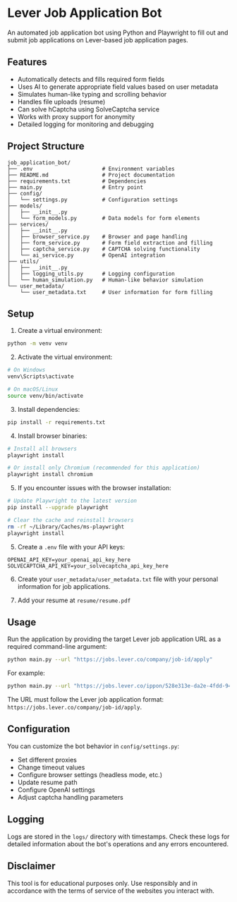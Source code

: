 # Lever Job Application Bot

An automated job application bot using Python and Playwright to fill out and submit job applications on Lever-based job application pages.

## Features

- Automatically detects and fills required form fields
- Uses AI to generate appropriate field values based on user metadata
- Simulates human-like typing and scrolling behavior
- Handles file uploads (resume)
- Can solve hCaptcha using SolveCaptcha service
- Works with proxy support for anonymity
- Detailed logging for monitoring and debugging

## Project Structure

```
job_application_bot/
├── .env                      # Environment variables
├── README.md                 # Project documentation
├── requirements.txt          # Dependencies
├── main.py                   # Entry point
├── config/
│   └── settings.py           # Configuration settings
├── models/
│   ├── __init__.py
│   └── form_models.py        # Data models for form elements
├── services/
│   ├── __init__.py
│   ├── browser_service.py    # Browser and page handling
│   ├── form_service.py       # Form field extraction and filling
│   ├── captcha_service.py    # CAPTCHA solving functionality
│   └── ai_service.py         # OpenAI integration
├── utils/
│   ├── __init__.py
│   ├── logging_utils.py      # Logging configuration
│   └── human_simulation.py   # Human-like behavior simulation
└── user_metadata/
    └── user_metadata.txt     # User information for form filling
```

## Setup

1. Create a virtual environment:

```bash
python -m venv venv
```

2. Activate the virtual environment:

```bash
# On Windows
venv\Scripts\activate

# On macOS/Linux
source venv/bin/activate
```

3. Install dependencies:

```bash
pip install -r requirements.txt
```

4. Install browser binaries:

```bash
# Install all browsers
playwright install

# Or install only Chromium (recommended for this application)
playwright install chromium
```

5. If you encounter issues with the browser installation:

```bash
# Update Playwright to the latest version
pip install --upgrade playwright

# Clear the cache and reinstall browsers
rm -rf ~/Library/Caches/ms-playwright
playwright install
```

5. Create a `.env` file with your API keys:

```
OPENAI_API_KEY=your_openai_api_key_here
SOLVECAPTCHA_API_KEY=your_solvecaptcha_api_key_here
```

6. Create your `user_metadata/user_metadata.txt` file with your personal information for job applications.

7. Add your resume at `resume/resume.pdf`

## Usage

Run the application by providing the target Lever job application URL as a required command-line argument:

```bash
python main.py --url "https://jobs.lever.co/company/job-id/apply"
```

For example:

```bash
python main.py --url "https://jobs.lever.co/ippon/528e313e-da2e-4fdd-949b-6c44e2798738/apply"
```

The URL must follow the Lever job application format: `https://jobs.lever.co/company/job-id/apply`.


## Configuration

You can customize the bot behavior in `config/settings.py`:

- Set different proxies
- Change timeout values
- Configure browser settings (headless mode, etc.)
- Update resume path
- Configure OpenAI settings
- Adjust captcha handling parameters

## Logging

Logs are stored in the `logs/` directory with timestamps. Check these logs for detailed information about the bot's operations and any errors encountered.

## Disclaimer

This tool is for educational purposes only. Use responsibly and in accordance with the terms of service of the websites you interact with.
